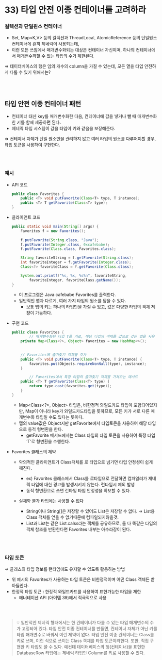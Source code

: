 # 33) 타입 안전 이종 컨테이너를 고려하라

### 컬렉션과 단일원소 컨테이너

- Set<E>, Map<K,V> 등의 컬렉션과 ThreadLocal<T>, AtomicReference 등의 단일원소 컨테이너에 흔히 제네릭이 사용되는데,
- 이런 모든 쓰임에서 매개변수화되는 대상은 컨테이너 자신이며, 하나의 컨테이너에서 매개변수화할 수 있는 타입의 수가 제한된다.

⇒ 데이터베이스의 행은 임의 개수의 column을 가질 수 있는데, 모든 열을 타입 안전하게 다룰 수 있기 위해서는?

</br>
</br>

## 타입 안전 이종 컨테이너 패턴

- 컨테이너 대신 key를 매개변수화한 다음, 컨테이너에 값을 넣거나 뺄 때 매개변수화 한 키를 함께 제공하면 된다.
- 제네릭 타입 시스템이 값을 타입이 키와 같음을 보장해준다.

⇒ 컨테이너 자체가 단일 원소만을 관리하지 않고 여러 타입의 원소를 다루어야할 경우, 타입 토큰을 사용하여 구현한다.

</br>
</br>

### 예시

- API 코드
    
    ```java
    public class Favorites {
        public <T> void putFavorite(Class<T> type, T instance);
        public <T> T getFavorite(Class<T> type);
    }
    ```
    
- 클라이언트 코드
    
    ```java
    public static void main(String[] args) {
        Favorites f = new Favorites();
        
        f.putFavorite(String.class, "Java");
        f.putFavorite(Integer.class, 0xcafebabe);
        f.putFavorite(Class.class, Favorites.class);
    
        String favoriteString = f.getFavorite(String.class);
        int favoriteInteger = f.getFavorite(Integer.class);
        Class<?> favoriteClass = f.getFavorite(Class.class);
    
        System.out.printf("%s, %x, %s%n", favoriteString, 
            favoriteInteger, favoriteClass.getName());
    }
    ```
    
    - 이 프로그램은 Java cafebabe Favorites를 출력한다.
    - 일반적인 맵과 다르게, 여러 가지 타입의 원소를 담을 수 있다.
        - 보통 맵의 키는 하나의 타입만을 가질 수 있고, 값은 다양한 타입의 객체 저장이 가능하다.
- 구현 코드
    
    ```java
    public class Favorites {
    		// 매개변수화된 타입 T를 키로, 해당 타입의 객체를 값으로 갖는 맵을 사용
        private Map<Class<?>, Object> favorites = new HashMap<>();
        
        
        // Favorites에 즐겨찾기 객체를 추가
        public <T> void putFavorite(Class<T> type, T instance) {
            favorites.put(Objects.requireNonNull(type), instance);
        }
    
    		// Favorites에서 특정 타입의 즐겨찾기 객체를 가져오는 매서드
        public <T> T getFavorite(Class<T> type) {
            return type.cast(favorites.get(type));
        }
    }
    ```
    
    - Map<Class<?>, Object> 타입은, 비한정적 와일드카드 타입이 포함되어있지만, Map이 아니라 key가 와일드카드타입을 뜻하므로, 모든 키가 서로 다른 매개변수화 타입일 수도 있다는 뜻이다.
    - 맵의 value값은 Object지만 getFavorite에서 타입토큰을 사용하여 해당 타입으로 동적 형변환을 한다.
        - getFavorite 메서드에서는 Class<T> 타입의 타입 토큰을 사용하여 특정 타입 ‘T’로 형변환을 수행한다.
- Favorites 클래스의 제약
    - 악의적인 클라이언트가 Class객체를 로 타입으로 넘기면 타입 안정성이 쉽게 깨진다.
        - ex) Favorites 클래스에서 Class를 로타입으로 전달하면 컴파일러가 제네릭 타입에 대한 경고를 발생시키지 않는다. 런타임시 예외 발생
        - 동적 형변환으로 쓰면 런타임 타입 안정성을 확보할 수 있다.


    - 실체화 불가 타입에는 사용할 수 없다
        - String이나 String[]은 저장할 수 있어도 List<String>은 저장할 수 없다. → List<String>용 Class 객체를 얻을 수 없기때문에 컴파일되지않을것.
        - List<String>과 List<Integer>는 같은 List.calss라는 객체를 공유하므로, 둘 다 똑같은 타입의 객체 참조를 반환한다면 Favorites 내부는 아수라장이 된다.

</br>
</br>

### 타입 토큰

⇒ 클래스의 타입 정보를 런타임에도 유지할 수 있도록 활용하는 방법

- 위 예시의 Favorites가 사용하는 타입 토큰은 비한정적이며 어떤 Class 객체든 받아들인다.
- 한정적 타입 토큰 : 한정적 와일드카드를 사용하여 표현가능한 타입을 제한
    - 애너테이션 API (아이템 39)에서 적극적으로 사용


</br>
</br>

> 💡 일반적인 제네릭 형태에서는 한 컨테이너가 다룰 수 있는 타입 매개변수의 수가 고정되어 있다.
> 타입 안전 이종 컨테이너를 만들면, 컨테이너 자체가 아닌 키를 타입 매개변수로 바꿔서 이런 제약이 없다.
> 타입 안전 이종 컨테이너는 Class를 키로 쓰며, 이런 식으로 쓰이는 Class 객체를 타입 토큰이라한다.
> 또한, 직접 구현한 키 타입도 쓸 수 있다.
> 예컨데 데이터베이스의 행(컨테이너)을 표현한 DatabaseRow 타입에는 제네릭 타입인 Column<T>를 키로 사용할 수 있다.

</br>
</br>

